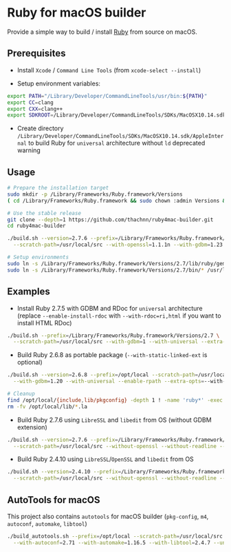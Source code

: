 # Ruby for macOS builder

Provide a simple way to build / install [Ruby](https://www.ruby-lang.org/) from source on macOS.

## Prerequisites

- Install `Xcode` / `Command Line Tools` (from `xcode-select --install`)

- Setup environment variables:
```bash
export PATH="/Library/Developer/CommandLineTools/usr/bin:${PATH}"
export CC=clang
export CXX=clang++
export SDKROOT=/Library/Developer/CommandLineTools/SDKs/MacOSX10.14.sdk
```

- Create directory `/Library/Developer/CommandLineTools/SDKs/MacOSX10.14.sdk/AppleInternal`
  to build Ruby for `universal` architecture without `ld` deprecated warning

## Usage

```bash
# Prepare the installation target
sudo mkdir -p /Library/Frameworks/Ruby.framework/Versions
( cd /Library/Frameworks/Ruby.framework && sudo chown :admin Versions && sudo chmod g+w Versions )

# Use the stable release
git clone --depth=1 https://github.com/thachnn/ruby4mac-builder.git
cd ruby4mac-builder

./build.sh --version=2.7.6 --prefix=/Library/Frameworks/Ruby.framework/Versions/2.7 \
  --scratch-path=/usr/local/src --with-openssl=1.1.1n --with-gdbm=1.23 --unit-test

# Setup environments
sudo ln -s /Library/Frameworks/Ruby.framework/Versions/2.7/lib/ruby/gems/2.7.0 /Library/Ruby/Gems/
sudo ln -s /Library/Frameworks/Ruby.framework/Versions/2.7/bin/* /usr/local/bin/
```

## Examples

- Install Ruby 2.7.5 with GDBM and RDoc for `universal` architecture
  (replace `--enable-install-rdoc` with `--with-rdoc=ri,html` if you want to install HTML RDoc)
```bash
./build.sh --prefix=/Library/Frameworks/Ruby.framework/Versions/2.7 \
  --scratch-path=/usr/local/src --with-gdbm=1 --with-universal --extra-opts=--enable-install-rdoc
```

- Build Ruby 2.6.8 as portable package (`--with-static-linked-ext` is optional)
```bash
./build.sh --version=2.6.8 --prefix=/opt/local --scratch-path=/usr/local/src \
  --with-gdbm=1.20 --with-universal --enable-rpath --extra-opts=--with-static-linked-ext --unit-test

# Cleanup
find /opt/local/{include,lib/pkgconfig} -depth 1 ! -name 'ruby*' -exec rm -rfv {} +
rm -fv /opt/local/lib/*.la
```

- Build Ruby 2.7.6 using `LibreSSL` and `libedit` from OS (without GDBM extension)
```bash
./build.sh --version=2.7.6 --prefix=/Library/Frameworks/Ruby.framework/Versions/2.7 \
  --scratch-path=/usr/local/src --without-openssl --without-readline --extra-opts=--with-out-ext=gdbm
```

- Build Ruby 2.4.10 using `LibreSSL`/`OpenSSL` and `libedit` from OS
```bash
./build.sh --version=2.4.10 --prefix=/Library/Frameworks/Ruby.framework/Versions/2.4 \
  --scratch-path=/usr/local/src --without-openssl --without-readline --with-gdbm=1.18.1 --unit-test
```

## AutoTools for macOS

This project also contains `autotools` for macOS builder (`pkg-config`, `m4`, `autoconf`, `automake`, `libtool`)

```bash
./build_autotools.sh --prefix=/opt/local --scratch-path=/usr/local/src --with-m4=1 \
  --with-autoconf=2.71 --with-automake=1.16.5 --with-libtool=2.4.7 --unit-test --with-brew-pc
```
